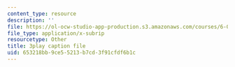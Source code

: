 ```yaml
---
content_type: resource
description: ''
file: https://ol-ocw-studio-app-production.s3.amazonaws.com/courses/6-042j-mathematics-for-computer-science-fall-2010/653218bb9ce55213b7cd3f91cfdf6b1c_56iFMY8QW2k.vtt
file_type: application/x-subrip
resourcetype: Other
title: 3play caption file
uid: 653218bb-9ce5-5213-b7cd-3f91cfdf6b1c
---
```

